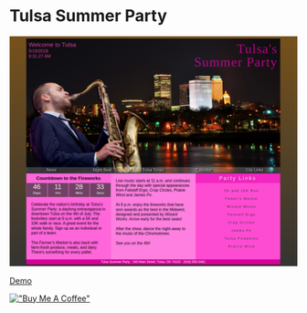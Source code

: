 # Tulsa Summer Party

[![Tulsa](assets/tulsasummerparty.png)](https://hesbon-osoro.github.io/Tulsa-Summer-Party)

[Demo](https://hesbon-osoro.github.io/Tulsa-Summer-Party)

[!["Buy Me A Coffee"](https://www.buymeacoffee.com/assets/img/custom_images/orange_img.png)](https://www.buymeacoffee.com/wazimu)
